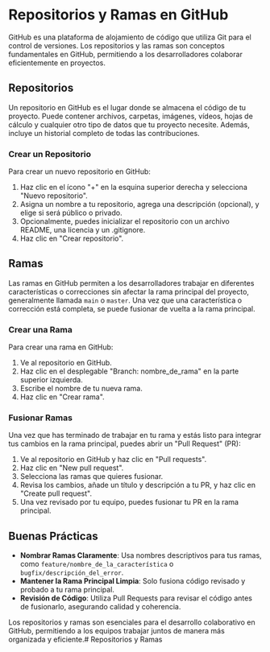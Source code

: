 # Repositorios y Ramas en GitHub

GitHub es una plataforma de alojamiento de código que utiliza Git para el control de versiones. Los repositorios y las ramas son conceptos fundamentales en GitHub, permitiendo a los desarrolladores colaborar eficientemente en proyectos.

## Repositorios

Un repositorio en GitHub es el lugar donde se almacena el código de tu proyecto. Puede contener archivos, carpetas, imágenes, vídeos, hojas de cálculo y cualquier otro tipo de datos que tu proyecto necesite. Además, incluye un historial completo de todas las contribuciones.

### Crear un Repositorio

Para crear un nuevo repositorio en GitHub:

1. Haz clic en el ícono "+" en la esquina superior derecha y selecciona "Nuevo repositorio".
2. Asigna un nombre a tu repositorio, agrega una descripción (opcional), y elige si será público o privado.
3. Opcionalmente, puedes inicializar el repositorio con un archivo README, una licencia y un .gitignore.
4. Haz clic en "Crear repositorio".

## Ramas

Las ramas en GitHub permiten a los desarrolladores trabajar en diferentes características o correcciones sin afectar la rama principal del proyecto, generalmente llamada `main` o `master`. Una vez que una característica o corrección está completa, se puede fusionar de vuelta a la rama principal.

### Crear una Rama

Para crear una rama en GitHub:

1. Ve al repositorio en GitHub.
2. Haz clic en el desplegable "Branch: nombre_de_rama" en la parte superior izquierda.
3. Escribe el nombre de tu nueva rama.
4. Haz clic en "Crear rama".

### Fusionar Ramas

Una vez que has terminado de trabajar en tu rama y estás listo para integrar tus cambios en la rama principal, puedes abrir un "Pull Request" (PR):

1. Ve al repositorio en GitHub y haz clic en "Pull requests".
2. Haz clic en "New pull request".
3. Selecciona las ramas que quieres fusionar.
4. Revisa los cambios, añade un título y descripción a tu PR, y haz clic en "Create pull request".
5. Una vez revisado por tu equipo, puedes fusionar tu PR en la rama principal.

## Buenas Prácticas

- **Nombrar Ramas Claramente**: Usa nombres descriptivos para tus ramas, como `feature/nombre_de_la_característica` o `bugfix/descripción_del_error`.
- **Mantener la Rama Principal Limpia**: Solo fusiona código revisado y probado a tu rama principal.
- **Revisión de Código**: Utiliza Pull Requests para revisar el código antes de fusionarlo, asegurando calidad y coherencia.

Los repositorios y ramas son esenciales para el desarrollo colaborativo en GitHub, permitiendo a los equipos trabajar juntos de manera más organizada y eficiente.# Repositorios y Ramas